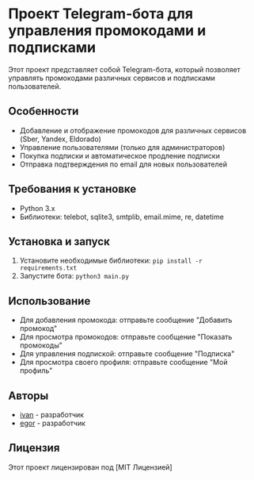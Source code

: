 # Проект Telegram-бота для управления промокодами и подписками

Этот проект представляет собой Telegram-бота, который позволяет управлять промокодами различных сервисов и подписками пользователей.

## Особенности
- Добавление и отображение промокодов для различных сервисов (Sber, Yandex, Eldorado)
- Управление пользователями (только для администраторов)
- Покупка подписки и автоматическое продление подписки
- Отправка подтверждения по email для новых пользователей

## Требования к установке
- Python 3.x
- Библиотеки: telebot, sqlite3, smtplib, email.mime, re, datetime

## Установка и запуск
1. Установите необходимые библиотеки: `pip install -r requirements.txt`
2. Запустите бота: `python3 main.py`

## Использование
- Для добавления промокода: отправьте сообщение "Добавить промокод"
- Для просмотра промокодов: отправьте сообщение "Показать промокоды"
- Для управления подпиской: отправьте сообщение "Подписка"
- Для просмотра своего профиля: отправьте сообщение "Мой профиль"

## Авторы
- [ivan](https://t.me/ivangenius) - разработчик
- [egor](https://t.me/Arangaduy) - разработчик

## Лицензия
Этот проект лицензирован под [MIT Лицензией]
